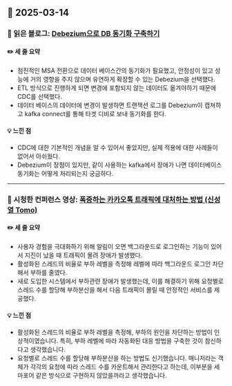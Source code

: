 ## 📅 2025-03-14
### 📖 읽은 블로그: [Debezium으로 DB 동기화 구축하기](https://techblog.uplus.co.kr/debezium%EC%9C%BC%EB%A1%9C-db-synchronization-%EA%B5%AC%EC%B6%95%ED%95%98%EA%B8%B0-1b6fba73010f)
#### ✏️ 세 줄 요약
- 점진적인 MSA 전환으로 데이터 베이스간의 동기화가 필요했고, 안정성이 있고 성능에 거의 영향을 주지 않으며 유연하게 확장할 수 있는 Debezium을 선택했다.
- ETL 방식으로 진행하게 되면 변경에 포함되지 않는 데이터도 옮겨야하기 때문에 CDC를 선택했다. 
- 데이터 베이스의 데이터에 변경이 발생하면 트랜잭션 로그를 Debezium이 캡쳐하고 kafka connect를 통해 타겟 디비로 보내 동기화를 한다.
#### 💡 느낀 점
- CDC에 대한 기본적인 개념을 알 수 있어서 좋았지만, 실제 적용에 대한 사례들이 없어서 아쉬웠다.
- Debezium이 장점이 있지만, 같이 사용하는 kafka에서 장애가 나면 데이터베이스 동기화는 어떻게 처리되는지 궁금하다.

---

### 🎥 시청한 컨퍼런스 영상: [폭증하는 카카오톡 트래픽에 대처하는 방법 (신성열 Tomo)](https://www.youtube.com/watch?v=U905BeDQ_BA)
#### ✏️ 세 줄 요약
- 사용자 경험을 극대화하기 위해 알림이 오면 백그라운드로 로그인하는 기능이 있어서 지진이 났을 때 트래픽이 몰려 장애가 발생했다.
- 활성화된 스레드의 비율로 부하 레벨을 측정해 레벨에 따라 백그라운드 로그인 차단해서 부하를 줄였다.
- 새로 도입한 시스템에서 부하관련 장애가 발생했는데, 이를 해결하기 위해 요청별로 스레드 수를 할당해 부하분산을 해서 다음 트래픽이 몰릴 때 안정적인 서비스를 제공했다.
#### 💡 느낀 점
- 활성화된 스레드의 비율로 부하 레벨을 측정해, 부하의 원인을 차단하는 방법이 인상적이였습니다. 특히, 부하 레벨에 따라 자동화된 대응 방법을 구축한 것이 참신하다고 생각했습니다.
- 요청별로 스레드 수를 할당해 부하분산을 하는 방법도 신기했습니다. 매니저라는 객체가 각각의 요청에 따라 스레드 수를 카운트해서 관리한다고 하는데, 이부분을 세마포어 같은 방식으로 구현하지 않았을까라고 생각했습니다.